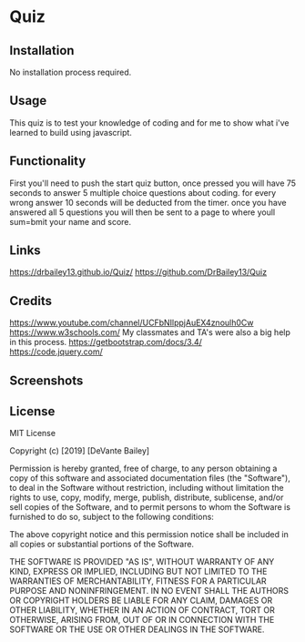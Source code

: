 # Quiz



## Installation
No installation process required.

## Usage
This quiz is to test your knowledge of coding and for me to show what i've learned to build using javascript.

## Functionality 
First you'll need to push the start quiz button, once pressed you will have 75 seconds to answer 5 multiple choice questions about coding. for every wrong answer 10 seconds will be deducted from the timer. once you have answered all 5 questions you will then be sent to a page to where youll sum=bmit your name and score.

## Links
https://drbailey13.github.io/Quiz/
 https://github.com/DrBailey13/Quiz


## Credits
https://www.youtube.com/channel/UCFbNIlppjAuEX4znoulh0Cw
https://www.w3schools.com/
My classmates and TA's were also a big help in this process.
https://getbootstrap.com/docs/3.4/
https://code.jquery.com/


## Screenshots



## License
MIT License

Copyright (c) [2019] [DeVante Bailey]

Permission is hereby granted, free of charge, to any person obtaining a copy
of this software and associated documentation files (the "Software"), to deal
in the Software without restriction, including without limitation the rights
to use, copy, modify, merge, publish, distribute, sublicense, and/or sell
copies of the Software, and to permit persons to whom the Software is
furnished to do so, subject to the following conditions:

The above copyright notice and this permission notice shall be included in all
copies or substantial portions of the Software.

THE SOFTWARE IS PROVIDED "AS IS", WITHOUT WARRANTY OF ANY KIND, EXPRESS OR
IMPLIED, INCLUDING BUT NOT LIMITED TO THE WARRANTIES OF MERCHANTABILITY,
FITNESS FOR A PARTICULAR PURPOSE AND NONINFRINGEMENT. IN NO EVENT SHALL THE
AUTHORS OR COPYRIGHT HOLDERS BE LIABLE FOR ANY CLAIM, DAMAGES OR OTHER
LIABILITY, WHETHER IN AN ACTION OF CONTRACT, TORT OR OTHERWISE, ARISING FROM,
OUT OF OR IN CONNECTION WITH THE SOFTWARE OR THE USE OR OTHER DEALINGS IN THE
SOFTWARE.

